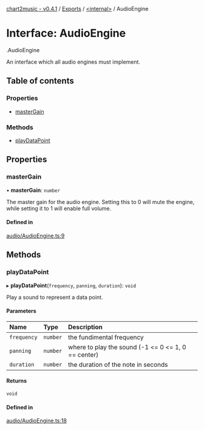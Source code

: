 [chart2music - v0.4.1](../README.md) / [Exports](../modules.md) / [<internal\>](../modules/internal_.md) / AudioEngine

# Interface: AudioEngine

[<internal>](../modules/internal_.md).AudioEngine

An interface which all audio engines must implement.

## Table of contents

### Properties

- [masterGain](internal_.AudioEngine.md#mastergain)

### Methods

- [playDataPoint](internal_.AudioEngine.md#playdatapoint)

## Properties

### masterGain

• **masterGain**: `number`

The master gain for the audio engine.
Setting this to 0 will mute the engine, while setting it to 1 will enable full volume.

#### Defined in

[audio/AudioEngine.ts:9](https://github.com/julianna-langston/chart2music/blob/389a994/src/audio/AudioEngine.ts#L9)

## Methods

### playDataPoint

▸ **playDataPoint**(`frequency`, `panning`, `duration`): `void`

Play a sound to represent a data point.

#### Parameters

| Name | Type | Description |
| :------ | :------ | :------ |
| `frequency` | `number` | the fundimental frequency |
| `panning` | `number` | where to play the sound (-1 <= 0 <= 1, 0 == center) |
| `duration` | `number` | the duration of the note in seconds |

#### Returns

`void`

#### Defined in

[audio/AudioEngine.ts:18](https://github.com/julianna-langston/chart2music/blob/389a994/src/audio/AudioEngine.ts#L18)
